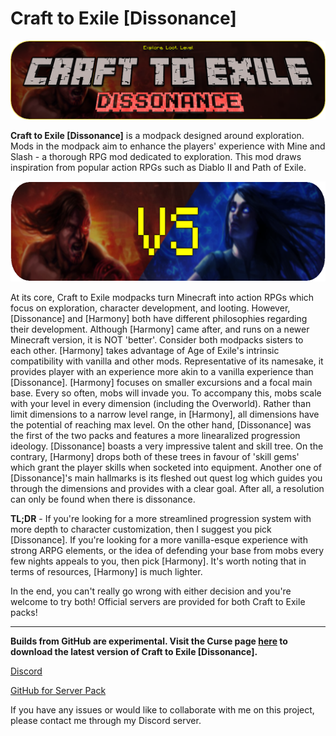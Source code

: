 # Craft to Exile \[Dissonance]

![Title Image](https://raw.githubusercontent.com/mahjerion/Craft-to-Exile-Dissonance-Server/master/images/title/dissonance-title.png)

**Craft to Exile \[Dissonance]** is a modpack designed around exploration. Mods in the modpack aim to enhance the players' experience with Mine and Slash - a thorough RPG mod dedicated to exploration. This mod draws inspiration from popular action RPGs such as Diablo II and Path of Exile.

<p align="center">
  <img width="640" height="160" src="https://raw.githubusercontent.com/mahjerion/Craft-to-Exile-Dissonance-Server/master/images/banner/VS.png">
</p>

At its core, Craft to Exile modpacks turn Minecraft into action RPGs which focus on exploration, character development, and looting. However, [Dissonance] and [Harmony] both have different philosophies regarding their development. Although [Harmony] came after, and runs on a newer Minecraft version, it is NOT 'better'. Consider both modpacks sisters to each other. [Harmony] takes advantage of Age of Exile's intrinsic compatibility with vanilla and other mods. Representative of its namesake, it provides player with an experience more akin to a vanilla experience than [Dissonance]. [Harmony] focuses on smaller excursions and a focal main base. Every so often, mobs will invade you. To accompany this, mobs scale with your level in every dimension (including the Overworld). Rather than limit dimensions to a narrow level range, in [Harmony], all dimensions have the potential of reaching max level. On the other hand, [Dissonance] was the first of the two packs and features a more linearalized progression ideology. [Dissonance] boasts a very impressive talent and skill tree. On the contrary, [Harmony] drops both of these trees in favour of 'skill gems' which grant the player skills when socketed into equipment. Another one of [Dissonance]'s main hallmarks is its fleshed out quest log which guides you through the dimensions and provides with a clear goal. After all, a resolution can only be found when there is dissonance.

**TL;DR** - If you're looking for a more streamlined progression system with more depth to character customization, then I suggest you pick [Dissonance]. If you're looking for a more vanilla-esque experience with strong ARPG elements, or the idea of defending your base from mobs every few nights appeals to you, then pick [Harmony]. It's worth noting that in terms of resources, [Harmony] is much lighter.

In the end, you can't really go wrong with either decision and you're welcome to try both! Official servers are provided for both Craft to Exile packs!

***

**Builds from GitHub are experimental. Visit the Curse page [here](https://www.curseforge.com/minecraft/modpacks/crafttoexiledissonance) to download the latest version of Craft to Exile \[Dissonance].**

[Discord](https://discord.gg/cJS6ZHs)

[GitHub for Server Pack](https://github.com/mahjerion/Craft-to-Exile-Dissonance-Server)

If you have any issues or would like to collaborate with me on this project, please contact me through my Discord server.
